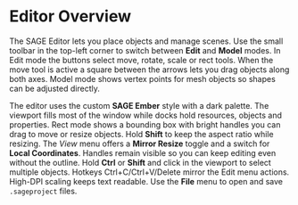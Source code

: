 # Editor Overview

The SAGE Editor lets you place objects and manage scenes. Use the small toolbar in the top-left corner to switch between **Edit** and **Model** modes. In Edit mode the buttons select move, rotate, scale or rect tools. When the move tool is active a square between the arrows lets you drag objects along both axes. Model mode shows vertex points for mesh objects so shapes can be adjusted directly.

The editor uses the custom **SAGE Ember** style with a dark palette. The viewport fills most
of the window while docks hold resources, objects and properties. Rect mode shows a bounding box with bright handles you can drag to move or resize objects. Hold **Shift** to keep the aspect ratio while resizing. The *View*
menu offers a **Mirror Resize** toggle and a switch for **Local Coordinates**. Handles remain visible so you can keep editing even without the outline.
Hold **Ctrl** or **Shift** and click in the viewport to select multiple objects.
Hotkeys Ctrl+C/Ctrl+V/Delete mirror the Edit menu actions. High-DPI scaling
keeps text readable. Use the **File** menu to open and save ``.sageproject``
files.
